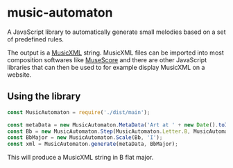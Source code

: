 # music-automaton
A JavaScript library to automatically generate small melodies based on a set of predefined rules.

The output is a [MusicXML](https://www.musicxml.com/) string. MusicXML files can be imported into most composition softwares like [MuseScore](https://musescore.org/en) and there are other JavaScript libraries that can then be used to for example display MusicXML on a website.

## Using the library

```javascript
const MusicAutomaton = require('./dist/main');

const metaData = new MusicAutomaton.MetaData('Art at ' + new Date().toISOString(), 'ComposerName', 'PoetName', 'Rights');
const Bb = new MusicAutomaton.Step(MusicAutomaton.Letter.B, MusicAutomaton.Accidental.Flat);
const BbMajor = new MusicAutomaton.Scale(Bb, 'I');
const xml = MusicAutomaton.generate(metaData, BbMajor);
```

This will produce a MusicXML string in B flat major.